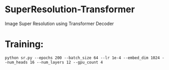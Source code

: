 # SuperResolution-Transformer
Image Super Resolution using Transformer Decoder 

# Training:
```
python sr.py --epochs 200 --batch_size 64 --lr 1e-4 --embed_dim 1024 --num_heads 16 --num_layers 12 --gpu_count 4

```
